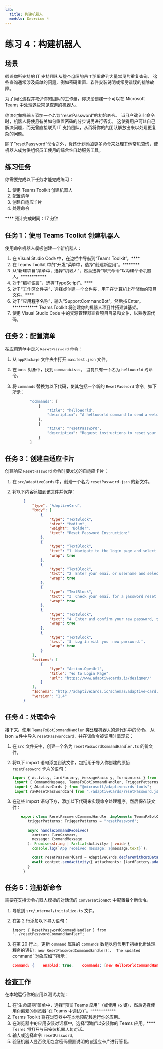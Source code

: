 ```yaml
---
lab:
  title: 构建机器人
  module: Exercise 4
---
```


# 练习 4：构建机器人

## 场景

假设你所支持的 IT 支持团队从整个组织的员工那里收到大量常见的重复查询。 这些查询通常涉及简单的问题，例如密码重置、软件安装说明或常见错误的排除故障。

为了简化流程并减少你的团队的工作量，你决定创建一个可以在 Microsoft Teams 中处理这些常见查询的机器人。

你决定向机器人添加一个名为“resetPassword”的初始命令。 当用户键入此命令时，机器人将使用有关如何重置密码的分步说明进行答复。 这使得用户可以自己解决问题，而无需直接联系 IT 支持团队，从而将你的的团队解放出来以处理更复杂的问题。

除了“resetPassword”命令之外，你还计划添加更多命令来处理其他常见查询，使机器人成为供组织员工使用的综合性自助服务工具。

## 练习任务

你需要完成以下任务才能完成练习：

1. 使用 Teams Toolkit 创建机器人
2. 配置清单
3. 创建自适应卡片
4. 处理命令

**** 预计完成时间：17 分钟

## 任务 1：使用 Teams Toolkit 创建机器人

使用命令机器人模板创建一个新机器人：

1. 在 Visual Studio Code 中，在边栏中导航到“Teams Toolkit”。****
2. 在 Teams Toolkit 中的“开发”菜单中，选择“创建新应用”。********
3. 从“新建项目”菜单中，选择“机器人”，然后选择“聊天命令”以构建命令机器人。************
4. 对于“编程语言”，选择“TypeScript”。****
5. 对于“工作区文件夹”，选择或创建一个文件夹，用于在计算机上存储你的项目文件。****
6. 对于“应用程序名称”，输入“SupportCommandBot”，然后按 Enter。************  Teams Toolkit 将创建你的机器人项目并搭建其基架。
7. 使用 Visual Studio Code 中的资源管理器查看项目目录和文件，以熟悉源代码。

## 任务 2：配置清单

在应用清单中定义 `ResetPassword` 命令：

1. 从 `appPackage` 文件夹中打开 `manifest.json` 文件。
2. 在 `bots` 对象中，找到 `commandLists`。  当前只有一个名为 `helloWorld` 的命令。
3. 将 `commands` 替换为以下代码，使其包括一个新的 `ResetPassword` 命令，如下所示：

    ```typescript
            "commands": [
                {
                    "title": "helloWorld",
                    "description": "A helloworld command to send a welcome message"
                },
                {
                    "title": "resetPassword",
                    "description": "Request instructions to reset your password"
                }
            ]
    ```

## 任务 3：创建自适应卡片

创建响应 `ResetPassword` 命令时要发送的自适应卡片：

1. 在 `src`/`adaptiveCards` 中，创建一个名为 `resetPassword.json` 的新文件。
2. 将以下内容添加到该文件并保存：

   ```json
        {
            "type": "AdaptiveCard",
            "body": [
                {
                    "type": "TextBlock",
                    "size": "Medium",
                    "weight": "Bolder",
                    "text": "Reset Password Instructions"
                },
                {
                    "type": "TextBlock",
                    "text": "1. Navigate to the login page and select 'Forgot Password'.",
                    "wrap": true
                },
                {
                    "type": "TextBlock",
                    "text": "2. Enter your email or username and select 'Submit'.",
                    "wrap": true
                },
                {
                    "type": "TextBlock",
                    "text": "3. Check your email for a password reset link and select it.",
                    "wrap": true
                },
                {
                    "type": "TextBlock",
                    "text": "4. Enter and confirm your new password, then select 'Save'.",
                    "wrap": true
                },
                {
                    "type": "TextBlock",
                    "text": "5. Log in with your new password.",
                    "wrap": true
                }
            ],
            "actions": [
                {
                    "type": "Action.OpenUrl",
                    "title": "Go to Login Page",
                    "url": "https://www.adaptivecards.io/designer/"
                }
            ],
            "$schema": "http://adaptivecards.io/schemas/adaptive-card.json",
            "version": "1.4"
        }
   ```

## 任务 4：处理命令

接下来，使用 `TeamsFxBotCommandHandler` 类处理机器人的源代码中的命令。  从 json 文件中导入 `resetPasswordCard`，并在该命令被调用时呈现它：

1. 在 `src` 文件夹中，创建一个名为 `resetPasswordCommandHandler.ts` 的新文件。
2. 将以下 import 语句添加到该文件，包括用于导入你创建的原始 `resetPassword` 卡片的语句：

   ```typescript
   import { Activity, CardFactory, MessageFactory, TurnContext } from "botbuilder";
    import { CommandMessage, TeamsFxBotCommandHandler, TriggerPatterns } from "@microsoft/teamsfx";
    import { AdaptiveCards } from "@microsoft/adaptivecards-tools";
    import rawResetPasswordCard from "./adaptiveCards/resetPassword.json";
   ```

3. 在这些 import 语句下方，添加以下代码来实现命令处理程序，然后保存该文件：

   ```typescript
       export class ResetPasswordCommandHandler implements TeamsFxBotCommandHandler {
          triggerPatterns: TriggerPatterns = "resetPassword";
        
          async handleCommandReceived(
            context: TurnContext,
            message: CommandMessage
          ): Promise<string | Partial<Activity> | void> {
            console.log(`App received message: ${message.text}`);
        
            const resetPasswordCard = AdaptiveCards.declareWithoutData(rawResetPasswordCard).render();
            await context.sendActivity({ attachments: [CardFactory.adaptiveCard(resetPasswordCard)] });
          }
        }
   ```

## 任务 5：注册新命令

需要在支持命令机器人模板的对话流的 `ConversationBot` 中配置每个新命令。

1. 导航到 `src/internal/initialize.ts` 文件。
2. 在第 2 行添加以下导入语句：

    `import { ResetPasswordCommandHandler } from "../resetPasswordCommandHandler";`
3. 在第 20 行上，更新 `command` 属性的 `commands` 数组以包含用于初始化新处理程序的语句：`new ResetPasswordCommandHandler().  The updated `command` 对象应如下所示：

   ```json
   command: {    enabled: true,    commands: [new HelloWorldCommandHandler(), new ResetPasswordCommandHandler()],  },
    ```

## 检查工作

在本地运行你的应用以测试功能：

1. 在“生命周期”菜单中，选择“预览 Teams 应用”（或使用 `F5` 键），然后选择使用你偏爱的浏览器“在 Teams 中调试()”。************  
2. Teams Toolkit 将在浏览器中在本地预配和运行你的应用。
3. 在浏览器中的应用安装对话框中，选择“添加”以安装你的 Teams 应用。****  Teams 将打开与已安装机器人的对话。
4. 输入或选择命令 `resetPassword`。
5. 验证机器人是否使用包含密码重置说明的自适应卡片进行答复。
